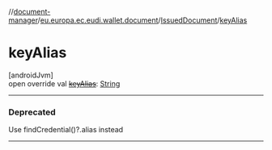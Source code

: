 //[document-manager](../../../index.md)/[eu.europa.ec.eudi.wallet.document](../index.md)/[IssuedDocument](index.md)/[keyAlias](key-alias.md)

# keyAlias

[androidJvm]\
open override val [~~keyAlias~~](key-alias.md): [String](https://kotlinlang.org/api/latest/jvm/stdlib/kotlin-stdlib/kotlin/-string/index.html)

---

### Deprecated

Use findCredential()?.alias instead

---

